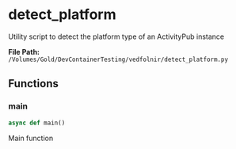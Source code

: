 # detect_platform

Utility script to detect the platform type of an ActivityPub instance

**File Path:** `/Volumes/Gold/DevContainerTesting/vedfolnir/detect_platform.py`

## Functions

### main

```python
async def main()
```

Main function

